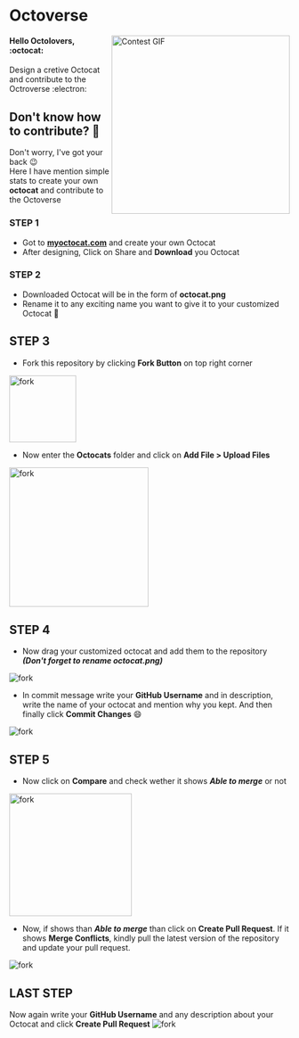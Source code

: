 # Octoverse
<img align="right" alt="Contest GIF" width=320 src="https://octodex.github.com/images/jetpacktocat.png" />

#### Hello Octolovers, :octocat: <br>
Design a cretive Octocat and contribute to the Octroverse :electron:

## Don't know how to contribute? 📝
Don't worry, I've got your back :wink: <br>
Here I have mention simple stats to create your own **octocat** and contribute to the Octoverse

### STEP 1
- Got to **[myoctocat.com](https://myoctocat.com/)** and create your own Octocat 
- After designing, Click on Share and **Download** you Octocat

### STEP 2
- Downloaded Octocat will be in the form of **octocat.png**
- Rename it to any exciting name you want to give it to your customized Octocat :star_struck:

## STEP 3 
- Fork this repository by clicking **Fork Button** on top right corner
<img align="centre" alt="fork" width=120 src="https://github.com/rudrabarad/Octoverse/blob/master/Assets/fork.PNG" />

- Now enter the **Octocats** folder and click on **Add File > Upload Files**
<img align="centre" alt="fork" width=250 src="https://github.com/rudrabarad/Octoverse/blob/master/Assets/add.PNG" />


## STEP 4
- Now drag your customized octocat and add them to the repository ***(Don't forget to rename **octocat.png**)***
<img align="center" alt="fork" src="https://github.com/rudrabarad/Octoverse/blob/master/Assets/upload.PNG" />

- In commit message write your **GitHub Username** and in description, write the name of your octocat and mention why you kept. And then finally click **Commit Changes** :smile:
<img align="center" alt="fork" src="https://github.com/rudrabarad/Octoverse/blob/master/Assets/commit.PNG" />

## STEP 5 
- Now click on **Compare** and check wether it shows ***Able to merge*** or not
<img align="centre" width=220 alt="fork" src="https://github.com/rudrabarad/Octoverse/blob/master/Assets/compare.PNG"/>

- Now, if shows than ***Able to merge*** than click on **Create Pull Request**. If it shows **Merge Conflicts**, kindly pull the latest version of the repository and update your pull request.
<img align="centre" alt="fork" src="https://github.com/rudrabarad/Octoverse/blob/master/Assets/merge.PNG"/>

## LAST STEP
Now again write your **GitHub Username** and any description about your Octocat and click **Create Pull Request**
<img align="centre" alt="fork" src="https://github.com/rudrabarad/Octoverse/blob/master/Assets/pr2.PNG"/>


